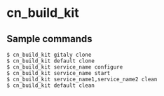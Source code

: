 # cn_build_kit

## Sample commands

```
$ cn_build_kit gitaly clone
$ cn_build_kit default clone
$ cn_build_kit service_name configure
$ cn_build_kit service_name start
$ cn_build_kit service_name1,service_name2 clean
$ cn_build_kit default clean 
```


